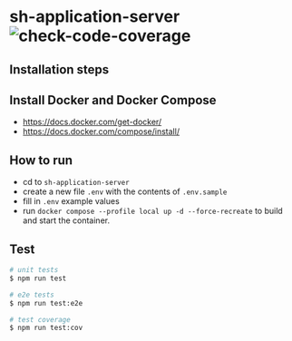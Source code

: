 # sh-application-server ![check-code-coverage](https://img.shields.io/badge/code--coverage-27.08%25-red)

## Installation steps

## Install Docker and Docker Compose

- https://docs.docker.com/get-docker/
- https://docs.docker.com/compose/install/

## How to run

- cd to `sh-application-server`
- create a new file `.env` with the contents of `.env.sample`
- fill in `.env` example values
- run `docker compose --profile local up -d --force-recreate` to build and start the container.

## Test

```bash
# unit tests
$ npm run test

# e2e tests
$ npm run test:e2e

# test coverage
$ npm run test:cov
```
